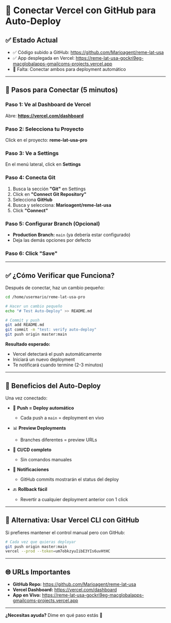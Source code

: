 # 🔗 Conectar Vercel con GitHub para Auto-Deploy

## ✅ Estado Actual
- ✅ Código subido a GitHub: https://github.com/Marioagent/reme-lat-usa
- ✅ App desplegada en Vercel: https://reme-lat-usa-gockri9eg-macglobalapps-gmailcoms-projects.vercel.app
- 🔄 Falta: Conectar ambos para deployment automático

---

## 🚀 Pasos para Conectar (5 minutos)

### Paso 1: Ve al Dashboard de Vercel
Abre: **https://vercel.com/dashboard**

### Paso 2: Selecciona tu Proyecto
Click en el proyecto: **reme-lat-usa-pro**

### Paso 3: Ve a Settings
En el menú lateral, click en **Settings**

### Paso 4: Conecta Git
1. Busca la sección **"Git"** en Settings
2. Click en **"Connect Git Repository"**
3. Selecciona **GitHub**
4. Busca y selecciona: **Marioagent/reme-lat-usa**
5. Click **"Connect"**

### Paso 5: Configurar Branch (Opcional)
- **Production Branch:** `main` (ya debería estar configurado)
- Deja las demás opciones por defecto

### Paso 6: Click "Save"

---

## ✅ ¿Cómo Verificar que Funciona?

Después de conectar, haz un cambio pequeño:

```bash
cd /home/usermario/reme-lat-usa-pro

# Hacer un cambio pequeño
echo "# Test Auto-Deploy" >> README.md

# Commit y push
git add README.md
git commit -m "test: verify auto-deploy"
git push origin master:main
```

**Resultado esperado:**
- Vercel detectará el push automáticamente
- Iniciará un nuevo deployment
- Te notificará cuando termine (2-3 minutos)

---

## 🎉 Beneficios del Auto-Deploy

Una vez conectado:

- 🚀 **Push = Deploy automático**
  - Cada push a `main` = deployment en vivo

- 📊 **Preview Deployments**
  - Branches diferentes = preview URLs

- 🔄 **CI/CD completo**
  - Sin comandos manuales

- 📱 **Notificaciones**
  - GitHub commits mostrarán el status del deploy

- 🔙 **Rollback fácil**
  - Revertir a cualquier deployment anterior con 1 click

---

## 🔧 Alternativa: Usar Vercel CLI con GitHub

Si prefieres mantener el control manual pero con GitHub:

```bash
# Cada vez que quieras deployar
git push origin master:main
vercel --prod --token=um7obkzyuIibE3YIs6uvHtHC
```

---

## 🌐 URLs Importantes

- **GitHub Repo:** https://github.com/Marioagent/reme-lat-usa
- **Vercel Dashboard:** https://vercel.com/dashboard
- **App en Vivo:** https://reme-lat-usa-gockri9eg-macglobalapps-gmailcoms-projects.vercel.app

---

**¿Necesitas ayuda?** Dime en qué paso estás 🚀
